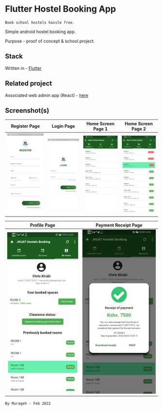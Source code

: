 # Flutter Hostel Booking App

    Book school hostels hassle free.

Simple android hostel booking app.

Purpose - proof of concept & school project.

## Stack

Written in - [Flutter](https://flutter.dev/)



## Related project

Associated web admin app (React) - [here](https://github.com/murageh/hostels-app-web)

## Screenshot(s)
Register Page               |  Login Page               | Home Screen Page 1               |  Home Screen Page 2
:-------------------------:|:-------------------------:|:-------------------------:|:-------------------------:
![](screenshots/register.jpg)|![](screenshots/login.jpg)|![](screenshots/home.jpg)|![](screenshots/home_2.jpg)|

Profile Page               |  Payment Receipt Page               
:-------------------------:|:-------------------------:
![](screenshots/home_3.jpg)|![](screenshots/receipt_1.jpg)|


`By Murageh - Feb 2022`